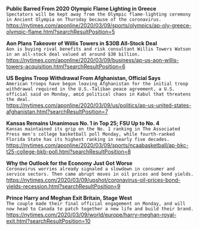 **Public Barred From 2020 Olympic Flame Lighting in Greece**\
`Spectators will be kept away from the Olympic flame-lighting ceremony in Ancient Olympia on Thursday because of the coronavirus.`\
https://nytimes.com/aponline/2020/03/09/sports/olympics/ap-oly-greece-olympic-flame.html?searchResultPosition=5

**Aon Plans Takeover of Willis Towers in $30B All-Stock Deal**\
`Aon is buying rival benefits and risk consultant Willis Towers Watson in an all-stock deal valued at around $30 billion.`\
https://nytimes.com/aponline/2020/03/09/business/ap-us-aon-willis-towers-acquisition.html?searchResultPosition=6

**US Begins Troop Withdrawal From Afghanistan, Official Says**\
`American troops have begun leaving Afghanistan for the initial troop withdrawal required in the U.S.-Taliban peace agreement, a U.S. official said on Monday, amid political chaos in Kabul that threatens the deal.`\
https://nytimes.com/aponline/2020/03/09/us/politics/ap-us-united-states-afghanistan.html?searchResultPosition=7

**Kansas Remains Unanimous No. 1 in Top 25; FSU Up to No. 4**\
`Kansas maintained its grip on the No. 1 ranking in The Associated Press men's college basketball poll Monday, while fourth-ranked Florida State has its highest ranking in nearly five decades.`\
https://nytimes.com/aponline/2020/03/09/sports/ncaabasketball/ap-bkc-t25-college-bkb-poll.html?searchResultPosition=8

**Why the Outlook for the Economy Just Got Worse**\
`Coronavirus worries already signaled a slowdown in consumer and service sectors. Then came abrupt moves in oil prices and bond yields.`\
https://nytimes.com/2020/03/09/upshot/coronavirus-oil-prices-bond-yields-recession.html?searchResultPosition=9

**Prince Harry and Meghan Exit Britain, Stage West**\
`The couple made their final official engagement on Monday, and will now head to Canada to patch together a new life and build their brand.`\
https://nytimes.com/2020/03/09/world/europe/harry-meghan-royal-exit.html?searchResultPosition=10

